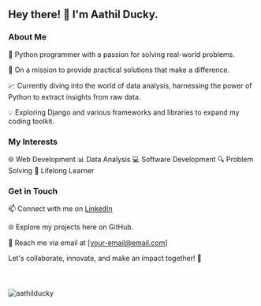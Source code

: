 ## Hey there! 👋 I'm Aathil Ducky.

### About Me

🐍 Python programmer with a passion for solving real-world problems.

🚀 On a mission to provide practical solutions that make a difference.

📈 Currently diving into the world of data analysis, harnessing the power of Python to extract insights from raw data.

💡 Exploring Django and various frameworks and libraries to expand my coding toolkit.

### My Interests

🌐 Web Development
📊 Data Analysis
💻 Software Development
🔍 Problem Solving
🌱 Lifelong Learner

### Get in Touch

📫 Connect with me on [LinkedIn](your-linkedin-profile-url)

🌐 Explore my projects here on GitHub.

📧 Reach me via email at [your-email@email.com]

Let's collaborate, innovate, and make an impact together! 💪


###

<br>
<p align="left"> <img src="https://komarev.com/ghpvc/?username=aathilducky&label=Profile%20views&color=0e75b6&style=flat" alt="aathilducky" /> </p>
<br>
